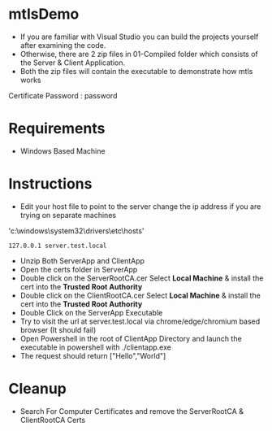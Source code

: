 # mtlsDemo
- If you are familiar with Visual Studio you can build the projects yourself after examining the code.
- Otherwise, there are 2 zip files in 01-Compiled folder which consists of the Server & Client Application. 
- Both the zip files will contain the executable to demonstrate how mtls works

Certificate Password : password
# Requirements
- Windows Based Machine

# Instructions 
- Edit your host file to point to the server change the ip address if you are trying on separate machines

'c:\windows\system32\drivers\etc\hosts'
```
127.0.0.1 server.test.local
```

- Unzip Both ServerApp and ClientApp
- Open the certs folder in ServerApp
- Double click on the ServerRootCA.cer Select **Local Machine** & install the cert into the **Trusted Root Authority**
- Double click on the ClientRootCA.cer Select **Local Machine** & install the cert into the **Trusted Root Authority**
- Double Click on the ServerApp Executable
- Try to visit the url at server.test.local via chrome/edge/chromium based browser (It should fail)
- Open Powershell in the root of ClientApp Directory and launch the executable in powershell with ./clientapp.exe
- The request should return ["Hello","World"]

# Cleanup
- Search For Computer Certificates and remove the ServerRootCA & ClientRootCA Certs

